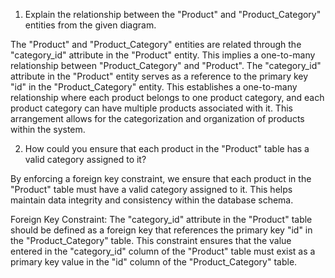 1. Explain the relationship between the "Product" and "Product_Category" entities from the given diagram.

The "Product" and "Product_Category" entities are related through the "category_id" attribute in the "Product" entity. This implies a one-to-many relationship between "Product_Category" and "Product".
The "category_id" attribute in the "Product" entity serves as a reference to the primary key "id" in the "Product_Category" entity. This establishes a one-to-many relationship where each product belongs to one product category, and each product category can have multiple products associated with it. This arrangement allows for the categorization and organization of products within the system.




2. How could you ensure that each product in the "Product" table has a valid category assigned to it?

By enforcing a foreign key constraint, we ensure that each product in the "Product" table must have a valid category assigned to it. This helps maintain data integrity and consistency within the database schema.

Foreign Key Constraint:
The "category_id" attribute in the "Product" table should be defined as a foreign key that references the primary key "id" in the "Product_Category" table.
This constraint ensures that the value entered in the "category_id" column of the "Product" table must exist as a primary key value in the "id" column of the "Product_Category" table.



